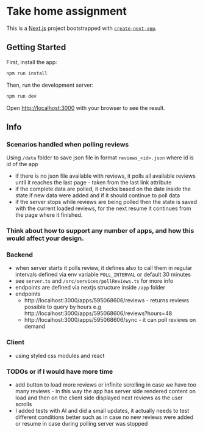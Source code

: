 # Take home assignment

This is a [Next.js](https://nextjs.org) project bootstrapped with [`create-next-app`](https://nextjs.org/docs/app/api-reference/cli/create-next-app).

## Getting Started

First, install the app:

```bash
npm run install
```

Then, run the development server:

```bash
npm run dev
```

Open [http://localhost:3000](http://localhost:3000) with your browser to see the result.

## Info

### Scenarios handled when polling reviews
Using `/data` folder to save json file in format `reviews_<id>.json` where id is id of the app
- if there is no json file available with reviews, it polls all available reviews until it reaches the last page - taken from the last link attribute 
- if the complete data are polled, it checks based on the date inside the state if new data were added and if it should continue to poll data
- if the server stops while reviews are being polled then the state is saved with the current loaded reviews, for the next resume it continues from the page where it finished. 

### Think about how to support any number of apps, and how this would affect your design.

### Backend 
- when server starts it polls review, it defines also to call them in regular intervals defined via env variable `POLL_INTERVAL` or default 30 minutes
- see `server.ts` and `/src/services/pollReviews.ts` for more info 
- endpoints are defined via nextjs structure inside `/app` folder
- endpoints 
    - http://localhost:3000/apps/595068606/reviews - returns reviews possible to query by hours e.g http://localhost:3000/apps/595068606/reviews?hours=48
    - http://localhost:3000/apps/595068606/sync - it can poll reviews on demand

### Client
- using styled css modules and react    

### TODOs or if I would have more time
- add button to load more reviews or infinite scrolling in case we have too many reviews - in this way the app has server side rendered content on load and then on the client side displayed next reviews as the user scrolls
- I added tests with AI and did a small updates, it actually needs to test different conditions better such as in case no new reviews were added or resume in case during polling server was stopped 